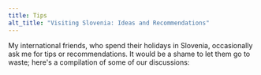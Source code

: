 ```yaml
---
title: Tips
alt_title: "Visiting Slovenia: Ideas and Recommendations"
---
```

My international friends, who spend their holidays in Slovenia, occasionally ask me for tips or recommendations. It would be a shame to let them go to waste; here's a compilation of some of our discussions:
